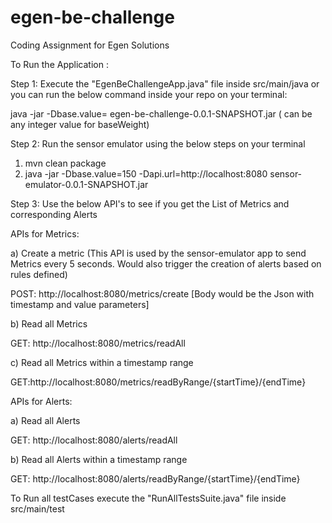 # egen-be-challenge
Coding Assignment for Egen Solutions


To Run the Application :

Step 1: Execute the "EgenBeChallengeApp.java" file inside src/main/java or you can run the below command inside your repo on your terminal:

  java -jar -Dbase.value=<baseValue> egen-be-challenge-0.0.1-SNAPSHOT.jar (<baseValue> can be any integer value for baseWeight)

Step 2: Run the sensor emulator using the below steps on your terminal
  1) mvn clean package
  2) java -jar -Dbase.value=150 -Dapi.url=http://localhost:8080 sensor-emulator-0.0.1-SNAPSHOT.jar
  
Step 3: Use the below API's to see if you get the List of Metrics and corresponding Alerts  

APIs for Metrics:

a) Create a metric (This API is used by the sensor-emulator app to send Metrics every 5 seconds. Would also trigger the creation of alerts based on rules defined)

POST: http://localhost:8080/metrics/create
[Body would be the Json with timestamp and value parameters]

b) Read all Metrics

GET: http://localhost:8080/metrics/readAll

c) Read all Metrics within a timestamp range

GET:http://localhost:8080/metrics/readByRange/{startTime}/{endTime}

APIs for Alerts:

a) Read all Alerts

GET: http://localhost:8080/alerts/readAll

b) Read all Alerts within a timestamp range

GET: http://localhost:8080/alerts/readByRange/{startTime}/{endTime}


To Run all testCases execute the "RunAllTestsSuite.java" file inside src/main/test
